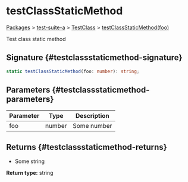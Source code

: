 # testClassStaticMethod

[Packages](/) \> [test-suite-a](/test-suite-a/) \> [TestClass](/test-suite-a/testclass-class/) \> [testClassStaticMethod(foo)](/test-suite-a/testclass-class/testclassstaticmethod-method)

Test class static method

## Signature {#testclassstaticmethod-signature}

```typescript
static testClassStaticMethod(foo: number): string;
```

## Parameters {#testclassstaticmethod-parameters}

| Parameter | Type | Description |
| --- | --- | --- |
| foo | number | Some number |

## Returns {#testclassstaticmethod-returns}

- Some string

**Return type:** string
